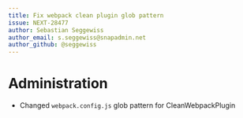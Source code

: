 ```yaml
---
title: Fix webpack clean plugin glob pattern
issue: NEXT-28477
author: Sebastian Seggewiss
author_email: s.seggewiss@snapadmin.net
author_github: @seggewiss
---
```

# Administration
* Changed `webpack.config.js` glob pattern for CleanWebpackPlugin
